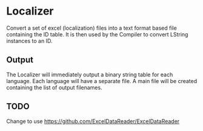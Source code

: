 # Localizer

Convert a set of excel (localization) files into a text format based file containing the ID table.
It is then used by the Compiler to convert LString instances to an ID.

## Output

The Localizer will immediately output a binary string table for each language. Each language will have a separate file.
A main file will be created containing the list of output filenames.

## TODO

Change to use https://github.com/ExcelDataReader/ExcelDataReader
